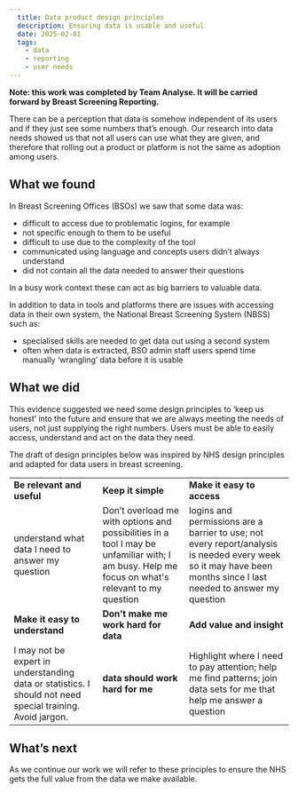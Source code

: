 ```yaml
---
  title: Data product design principles
  description: Ensuring data is usable and useful
  date: 2025-02-01
  tags:
    - data
    - reporting
    - user needs
---
```



**Note: this work was completed by Team Analyse. It will be carried forward by Breast Screening Reporting.**

There can be a perception that data is somehow independent of its users and if they just see some numbers that’s enough. Our research into data needs showed us that not all users can use what they are given, and therefore that rolling out a product or platform is not the same as adoption among users.

## What we found

In Breast Screening Offices (BSOs) we saw that some data was:

- difficult to access due to problematic logins, for example
- not specific enough to them to be useful
- difficult to use due to the complexity of the tool
- communicated using language and concepts users didn’t always understand
- did not contain all the data needed to answer their questions

In a busy work context these can act as big barriers to valuable data.

In addition to data in tools and platforms there are issues with accessing data in their own system, the National Breast Screening System (NBSS) such as:

- specialised skills are needed to get data out using a second system
- often when data is extracted, BSO admin staff users spend time manually ‘wrangling’ data before it is usable

## What we did

This evidence suggested we need some design principles to ‘keep us honest’ into the future and ensure that we are always meeting the needs of users, not just supplying the right numbers. Users must be able to easily access, understand and act on the data they need.

The draft of design principles below was inspired by NHS design principles and adapted for data users in breast screening.

|     |     |     |
| --- | --- | --- |
| **Be relevant and useful** | **Keep it simple** | **Make it easy to access** |
| understand what data I need to answer my question | Don’t overload me with options and possibilities in a tool I may be unfamiliar with; I am busy. Help me focus on what's relevant to my question | logins and permissions are a barrier to use; not every report/analysis is needed every week so it may have been months since I last needed to answer my question |
| **Make it easy to understand** | **Don't make me work hard for data** | **Add value and insight** |
| I may not be expert in understanding data or statistics. I should not need special training. Avoid jargon. | **data should work hard for me** | Highlight where I need to pay attention; help me find patterns; join data sets for me that help me answer a question |

## What’s next

As we continue our work we will refer to these principles to ensure the NHS gets the full value from the data we make available.
